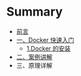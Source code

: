# Summary

* [前言](README.md)
* [一、Docker 快速入门](快速入门/fastlearn.md)
   * [1.Docker 的安装](快速入门/install_docker.md)
* [二、案例讲解](examples.md)
* 三、原理详解

